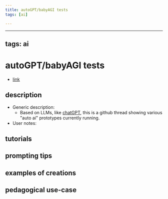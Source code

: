 ```yaml
---
title: autoGPT/babyAGI tests
tags: [ai]

---
```


---
tags: ai 
---

# autoGPT/babyAGI tests


* [link]()

## description
* Generic description: 
    * Based on LLMs, like [chatGPT](https://hackmd.io/zMlLTsq1QICIHB5qVUe8Eg), this is a github thread showing various "auto ai" prototypes currently running. 
* User notes:

## tutorials

## prompting tips

## examples of creations 

## pedagogical use-case 
